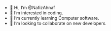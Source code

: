 - 👋 Hi, I’m @NafizAhnaf
- 👀 I’m interested in coding.
- 🌱 I’m currently learning Computer software.
- 💞️ I’m looking to collaborate on new developers.
